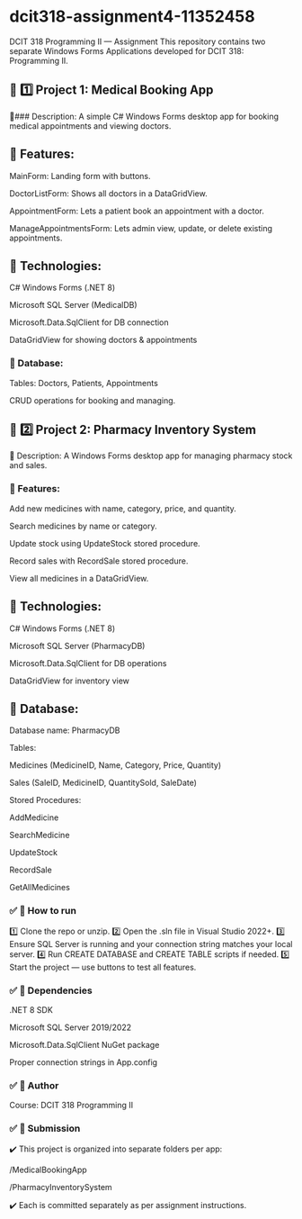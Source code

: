 # dcit318-assignment4-11352458

 DCIT 318 Programming II — Assignment
This repository contains two separate Windows Forms Applications developed for DCIT 318: Programming II.

## 📂 1️⃣ Project 1: Medical Booking App
🔹###  Description:
A simple C# Windows Forms desktop app for booking medical appointments and viewing doctors.

## 🔹 Features:

MainForm: Landing form with buttons.

DoctorListForm: Shows all doctors in a DataGridView.

AppointmentForm: Lets a patient book an appointment with a doctor.

ManageAppointmentsForm: Lets admin view, update, or delete existing appointments.

## 🔹 Technologies:

C# Windows Forms (.NET 8)

Microsoft SQL Server (MedicalDB)

Microsoft.Data.SqlClient for DB connection

DataGridView for showing doctors & appointments

### 🔹 Database:

Tables: Doctors, Patients, Appointments

CRUD operations for booking and managing.

## 📂 2️⃣ Project 2: Pharmacy Inventory System
🔹 Description:
A Windows Forms desktop app for managing pharmacy stock and sales.

### 🔹 Features:

Add new medicines with name, category, price, and quantity.

Search medicines by name or category.

Update stock using UpdateStock stored procedure.

Record sales with RecordSale stored procedure.

View all medicines in a DataGridView.

## 🔹 Technologies:

C# Windows Forms (.NET 8)

Microsoft SQL Server (PharmacyDB)

Microsoft.Data.SqlClient for DB operations

DataGridView for inventory view

## 🔹 Database:

Database name: PharmacyDB

Tables:

Medicines (MedicineID, Name, Category, Price, Quantity)

Sales (SaleID, MedicineID, QuantitySold, SaleDate)

Stored Procedures:

AddMedicine

SearchMedicine

UpdateStock

RecordSale

GetAllMedicines

### ✅ 📌 How to run
1️⃣ Clone the repo or unzip.
2️⃣ Open the .sln file in Visual Studio 2022+.
3️⃣ Ensure SQL Server is running and your connection string matches your local server.
4️⃣ Run CREATE DATABASE and CREATE TABLE scripts if needed.
5️⃣ Start the project — use buttons to test all features.

### ✅ 📌 Dependencies
.NET 8 SDK

Microsoft SQL Server 2019/2022

Microsoft.Data.SqlClient NuGet package

Proper connection strings in App.config

### ✅ 📌 Author
Course: DCIT 318 Programming II



### ✅ 📌 Submission
✔️ This project is organized into separate folders per app:

/MedicalBookingApp

/PharmacyInventorySystem

✔️ Each is committed separately as per assignment instructions.

